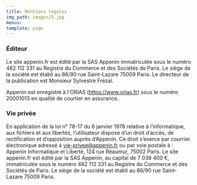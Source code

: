 ```yaml
---
title: Mentions légales
img_path: images/5.jpg
menus:
template: page
---
```

### Éditeur

Le site appenin.fr est édité par la SAS Appenin immatriculée sous le numéro 482 112 331 au Registre du Commerce et des Sociétés de Paris.
Le siège de la société est établi au 86/90 rue Saint-Lazare 75009 Paris.
Le directeur de la publication est Monsieur Sylvestre Frézal.

Appenin est enregistré à l'ORIAS (https://www.orias.fr) sous le numéro 20001013 en qualité de courtier en assurance. 

### Vie privée

En application de la loi n° 78-17 du 6 janvier 1978 relative à l’informatique, aux fichiers et aux libertés, l’utilisateur dispose d’un droit d’accès, de rectification et d’opposition auprès d’Appenin. Ce droit s’exerce par courrier électronique adressé à <a href="mailto:vie-privee@appenin.fr">vie-privee@appenin.fr</a> ou par voie postale à : Appenin Informatique et Liberté, 124 rue Réaumur, 75002 Paris.
Le site appenin.fr est édité par la SAS Appenin, au capital de 7 038 400 €, immatriculée sous le numéro 482 112 331 au Registre du Commerce et des Sociétés de Paris.
Le siège de la société est établi au 86/90 rue Saint-Lazare 75009 Paris.
